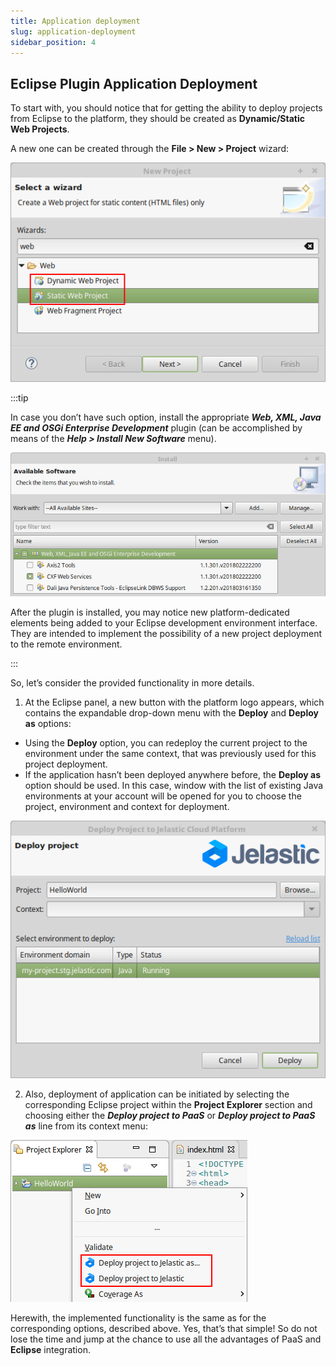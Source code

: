 ```yaml
---
title: Application deployment
slug: application-deployment
sidebar_position: 4
---
```


## Eclipse Plugin Application Deployment
To start with, you should notice that for getting the ability to deploy projects from Eclipse to the platform, they should be created as **Dynamic/Static Web Projects**.

A new one can be created through the **File > New > Project** wizard:

<div style={{
    display:'flex',
    justifyContent: 'center',
    margin: '0 0 1rem 0'
}}>

![Locale Dropdown](./img/ApplicationDeployment/01-create-new-web-application-project.png)

</div>

:::tip

In case you don’t have such option, install the appropriate ***Web, XML, Java EE and OSGi Enterprise Development*** plugin (can be accomplished by means of the ***Help > Install New Software*** menu).

<div style={{
    display:'flex',
    justifyContent: 'center',
    margin: '0 0 1rem 0'
}}>

![Locale Dropdown](./img/ApplicationDeployment/02-install-additional-software-for-eclipse.png)

</div>

After the plugin is installed, you may notice new platform-dedicated elements being added to your Eclipse development environment interface. They are intended to implement the possibility of a new project deployment to the remote environment.

:::

So, let’s consider the provided functionality in more details.

1. At the Eclipse panel, a new button with the platform logo appears, which contains the expandable drop-down menu with the **Deploy** and **Deploy as** options:

- Using the **Deploy** option, you can redeploy the current project to the environment under the same context, that was previously used for this project deployment.
- If the application hasn’t been deployed anywhere before, the **Deploy as** option should be used. In this case, window with the list of existing Java environments at your account will be opened for you to choose the project, environment and context for deployment.

<div style={{
    display:'flex',
    justifyContent: 'center',
    margin: '0 0 1rem 0'
}}>

![Locale Dropdown](./img/ApplicationDeployment/03-deploy-eclipse-project-to-paas.png)

</div>

2. Also, deployment of application can be initiated by selecting the corresponding Eclipse project within the **Project Explorer** section and choosing either the ***Deploy project to PaaS*** or ***Deploy project to PaaS as*** line from its context menu:

<div style={{
    display:'flex',
    justifyContent: 'center',
    margin: '0 0 1rem 0'
}}>

![Locale Dropdown](./img/ApplicationDeployment/04-deploy-project-to-context-menu.png)

</div>

Herewith, the implemented functionality is the same as for the corresponding options, described above. Yes, that’s that simple! So do not lose the time and jump at the chance to use all the advantages of PaaS and **Eclipse** integration.
